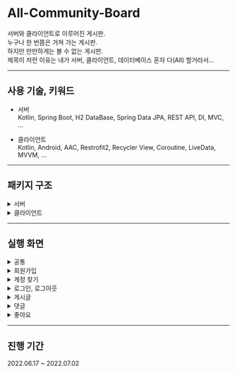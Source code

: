 # All-Community-Board
서버와 클라이언트로 이루어진 게시판.  
누구나 한 번쯤은 거쳐 가는 게시판.  
하지만 만만하게는 볼 수 없는 게시판.  
제목이 저런 이유는 내가 서버, 클라이언트, 데이터베이스 혼자 다(All) 할거라서...

---

## 사용 기술, 키워드
+ 서버  
Kotlin, Spring Boot, H2 DataBase, Spring Data JPA, REST API, DI, MVC, ...

+ 클라이언트  
Kotlin, Android, AAC, Restrofit2, Recycler View, Coroutine, LiveData, MVVM, ...

---

## 패키지 구조  
<details>
<summary>서버</summary>

```  
📦main  
 ┣ 📂kotlin  
 ┃ ┗ 📂com  
 ┃ ┃ ┗ 📂example  
 ┃ ┃ ┃ ┗ 📂server  
 ┃ ┃ ┃ ┃ ┣ 📂configuration  
 ┃ ┃ ┃ ┃ ┃ ┗ 📜ApplicationConfiguration.kt  
 ┃ ┃ ┃ ┃ ┣ 📂controller  
 ┃ ┃ ┃ ┃ ┃ ┣ 📜CommentController.kt  
 ┃ ┃ ┃ ┃ ┃ ┣ 📜ContentController.kt  
 ┃ ┃ ┃ ┃ ┃ ┣ 📜GoodController.kt  
 ┃ ┃ ┃ ┃ ┃ ┗ 📜UserController.kt  
 ┃ ┃ ┃ ┃ ┣ 📂domain  
 ┃ ┃ ┃ ┃ ┃ ┣ 📜Comment.kt  
 ┃ ┃ ┃ ┃ ┃ ┣ 📜CommentResponse.kt  
 ┃ ┃ ┃ ┃ ┃ ┣ 📜Content.kt  
 ┃ ┃ ┃ ┃ ┃ ┣ 📜ContentResponse.kt  
 ┃ ┃ ┃ ┃ ┃ ┣ 📜Good.kt  
 ┃ ┃ ┃ ┃ ┃ ┣ 📜GoodResponse.kt  
 ┃ ┃ ┃ ┃ ┃ ┣ 📜User.kt  
 ┃ ┃ ┃ ┃ ┃ ┗ 📜UserResponse.kt  
 ┃ ┃ ┃ ┃ ┣ 📂repository  
 ┃ ┃ ┃ ┃ ┃ ┣ 📜CommentRepository.kt  
 ┃ ┃ ┃ ┃ ┃ ┣ 📜CommentSpringDataRepository.kt  
 ┃ ┃ ┃ ┃ ┃ ┣ 📜ContentRepository.kt  
 ┃ ┃ ┃ ┃ ┃ ┣ 📜ContentSpringDataRepository.kt  
 ┃ ┃ ┃ ┃ ┃ ┣ 📜GoodRepository.kt  
 ┃ ┃ ┃ ┃ ┃ ┣ 📜GoodSpringDataRepository.kt  
 ┃ ┃ ┃ ┃ ┃ ┣ 📜UserRepository.kt  
 ┃ ┃ ┃ ┃ ┃ ┗ 📜UserSpringDataRepository.kt  
 ┃ ┃ ┃ ┃ ┣ 📂service  
 ┃ ┃ ┃ ┃ ┃ ┣ 📜CommentService.kt  
 ┃ ┃ ┃ ┃ ┃ ┣ 📜ContentService.kt  
 ┃ ┃ ┃ ┃ ┃ ┣ 📜GoodService.kt  
 ┃ ┃ ┃ ┃ ┃ ┗ 📜UserService.kt  
 ┃ ┃ ┃ ┃ ┗ 📜ServerApplication.kt  
 ┗ 📂resources  
 ┃ ┣ 📂static  
 ┃ ┣ 📂templates  
 ┃ ┗ 📜application.properties  
 ```  
 
</details>

<details>
<summary>클라이언트</summary>

```  
📦main  
 ┣ 📂java  
 ┃ ┗ 📂com  
 ┃ ┃ ┗ 📂example  
 ┃ ┃ ┃ ┗ 📂client  
 ┃ ┃ ┃ ┃ ┣ 📂comment  
 ┃ ┃ ┃ ┃ ┃ ┣ 📂adapter  
 ┃ ┃ ┃ ┃ ┃ ┃ ┗ 📜CommentListItemAdapter.kt  
 ┃ ┃ ┃ ┃ ┃ ┣ 📂domain  
 ┃ ┃ ┃ ┃ ┃ ┃ ┣ 📜Comment.kt  
 ┃ ┃ ┃ ┃ ┃ ┃ ┗ 📜CommentResponse.kt  
 ┃ ┃ ┃ ┃ ┃ ┣ 📂repository  
 ┃ ┃ ┃ ┃ ┃ ┃ ┗ 📜CommentRepository.kt  
 ┃ ┃ ┃ ┃ ┃ ┣ 📂service  
 ┃ ┃ ┃ ┃ ┃ ┃ ┣ 📜CommentRetrofitService.kt  
 ┃ ┃ ┃ ┃ ┃ ┃ ┗ 📜CommentRetrofitServiceObject.kt  
 ┃ ┃ ┃ ┃ ┃ ┣ 📂view  
 ┃ ┃ ┃ ┃ ┃ ┃ ┗ 📜CommentListFragment.kt  
 ┃ ┃ ┃ ┃ ┃ ┗ 📂viewmodel  
 ┃ ┃ ┃ ┃ ┃ ┃ ┗ 📜CommentViewModel.kt  
 ┃ ┃ ┃ ┃ ┣ 📂content  
 ┃ ┃ ┃ ┃ ┃ ┣ 📂adapter  
 ┃ ┃ ┃ ┃ ┃ ┃ ┗ 📜ContentListItemAdapter.kt  
 ┃ ┃ ┃ ┃ ┃ ┣ 📂domain  
 ┃ ┃ ┃ ┃ ┃ ┃ ┣ 📜Content.kt  
 ┃ ┃ ┃ ┃ ┃ ┃ ┗ 📜ContentResponse.kt  
 ┃ ┃ ┃ ┃ ┃ ┣ 📂repository  
 ┃ ┃ ┃ ┃ ┃ ┃ ┗ 📜ContentRepository.kt  
 ┃ ┃ ┃ ┃ ┃ ┣ 📂service  
 ┃ ┃ ┃ ┃ ┃ ┃ ┣ 📜ContentRetrofitService.kt  
 ┃ ┃ ┃ ┃ ┃ ┃ ┗ 📜ContentRetrofitServiceObject.kt  
 ┃ ┃ ┃ ┃ ┃ ┣ 📂view  
 ┃ ┃ ┃ ┃ ┃ ┃ ┣ 📜AddContentActivity.kt  
 ┃ ┃ ┃ ┃ ┃ ┃ ┣ 📜ContentListActivity.kt  
 ┃ ┃ ┃ ┃ ┃ ┃ ┣ 📜GetContentActivity.kt  
 ┃ ┃ ┃ ┃ ┃ ┃ ┣ 📜ModifyContentActivity.kt  
 ┃ ┃ ┃ ┃ ┃ ┃ ┗ 📜SearchContentListActivity.kt  
 ┃ ┃ ┃ ┃ ┃ ┗ 📂viewmodel  
 ┃ ┃ ┃ ┃ ┃ ┃ ┗ 📜ContentViewModel.kt  
 ┃ ┃ ┃ ┃ ┣ 📂good  
 ┃ ┃ ┃ ┃ ┃ ┣ 📂domain  
 ┃ ┃ ┃ ┃ ┃ ┃ ┣ 📜Good.kt  
 ┃ ┃ ┃ ┃ ┃ ┃ ┗ 📜GoodResponse.kt  
 ┃ ┃ ┃ ┃ ┃ ┣ 📂repository  
 ┃ ┃ ┃ ┃ ┃ ┃ ┗ 📜GoodRepository.kt  
 ┃ ┃ ┃ ┃ ┃ ┣ 📂service  
 ┃ ┃ ┃ ┃ ┃ ┃ ┣ 📜GoodRetrofitService.kt  
 ┃ ┃ ┃ ┃ ┃ ┃ ┗ 📜GoodRetrofitServiceObject.kt  
 ┃ ┃ ┃ ┃ ┃ ┗ 📂viewmodel  
 ┃ ┃ ┃ ┃ ┃ ┃ ┗ 📜GoodViewModel.kt  
 ┃ ┃ ┃ ┃ ┣ 📂jsonconverter  
 ┃ ┃ ┃ ┃ ┃ ┗ 📜NullOnEmptyConverterFactory.kt  
 ┃ ┃ ┃ ┃ ┗ 📂user  
 ┃ ┃ ┃ ┃ ┃ ┣ 📂domain  
 ┃ ┃ ┃ ┃ ┃ ┃ ┣ 📜User.kt  
 ┃ ┃ ┃ ┃ ┃ ┃ ┗ 📜UserResponse.kt  
 ┃ ┃ ┃ ┃ ┃ ┣ 📂repository  
 ┃ ┃ ┃ ┃ ┃ ┃ ┗ 📜UserRepository.kt  
 ┃ ┃ ┃ ┃ ┃ ┣ 📂service  
 ┃ ┃ ┃ ┃ ┃ ┃ ┣ 📜UserRetrofitService.kt  
 ┃ ┃ ┃ ┃ ┃ ┃ ┗ 📜UserRetrofitServiceObject.kt  
 ┃ ┃ ┃ ┃ ┃ ┣ 📂view  
 ┃ ┃ ┃ ┃ ┃ ┃ ┣ 📜FindAccountActivity.kt  
 ┃ ┃ ┃ ┃ ┃ ┃ ┣ 📜FindPasswordFragment.kt  
 ┃ ┃ ┃ ┃ ┃ ┃ ┣ 📜FindUsernameFragment.kt  
 ┃ ┃ ┃ ┃ ┃ ┃ ┣ 📜SignInActivity.kt  
 ┃ ┃ ┃ ┃ ┃ ┃ ┗ 📜SignUpActivity.kt  
 ┃ ┃ ┃ ┃ ┃ ┗ 📂viewmodel  
 ┃ ┃ ┃ ┃ ┃ ┃ ┗ 📜UserViewModel.kt  
 ┣ 📂res  
 ┃ ┣ 📂drawable  
 ┃ ┃ ┣ 📜basic_edge.xml  
 ┃ ┃ ┣ 📜comment_num_edge.xml  
 ┃ ┃ ┣ 📜good_edge.xml  
 ┃ ┃ ┗ 📜ic_launcher_background.xml  
 ┃ ┣ 📂drawable-v24  
 ┃ ┃ ┣ 📜chat_48px.xml  
 ┃ ┃ ┣ 📜ic_launcher_foreground.xml  
 ┃ ┃ ┗ 📜thumb_up_48px.xml  
 ┃ ┣ 📂font  
 ┃ ┃ ┣ 📜font.xml  
 ┃ ┃ ┗ 📜jalnan_otf.otf  
 ┃ ┣ 📂layout  
 ┃ ┃ ┣ 📜activity_add_content.xml  
 ┃ ┃ ┣ 📜activity_content_list.xml  
 ┃ ┃ ┣ 📜activity_find_account.xml  
 ┃ ┃ ┣ 📜activity_get_content.xml  
 ┃ ┃ ┣ 📜activity_modify_content.xml  
 ┃ ┃ ┣ 📜activity_search_content_list.xml  
 ┃ ┃ ┣ 📜activity_sign_in.xml  
 ┃ ┃ ┣ 📜activity_sign_up.xml  
 ┃ ┃ ┣ 📜comment_list_item.xml  
 ┃ ┃ ┣ 📜content_list_item.xml  
 ┃ ┃ ┣ 📜fragment_comment_list.xml  
 ┃ ┃ ┣ 📜fragment_find_password.xml  
 ┃ ┃ ┗ 📜fragment_find_username.xml  
 ┃ ┣ 📂menu  
 ┃ ┃ ┗ 📜menu_content_list.xml  
 ┃ ┣ 📂mipmap-anydpi-v26  
 ┃ ┃ ┣ 📜ic_launcher.xml  
 ┃ ┃ ┗ 📜ic_launcher_round.xml  
 ┃ ┣ 📂mipmap-hdpi  
 ┃ ┃ ┣ 📜ic_launcher.webp  
 ┃ ┃ ┗ 📜ic_launcher_round.webp  
 ┃ ┣ 📂mipmap-mdpi  
 ┃ ┃ ┣ 📜ic_launcher.webp  
 ┃ ┃ ┗ 📜ic_launcher_round.webp  
 ┃ ┣ 📂mipmap-xhdpi  
 ┃ ┃ ┣ 📜ic_launcher.webp  
 ┃ ┃ ┗ 📜ic_launcher_round.webp  
 ┃ ┣ 📂mipmap-xxhdpi  
 ┃ ┃ ┣ 📜ic_launcher.webp  
 ┃ ┃ ┗ 📜ic_launcher_round.webp  
 ┃ ┣ 📂mipmap-xxxhdpi  
 ┃ ┃ ┣ 📜ic_launcher.webp  
 ┃ ┃ ┗ 📜ic_launcher_round.webp  
 ┃ ┣ 📂values  
 ┃ ┃ ┣ 📜colors.xml  
 ┃ ┃ ┣ 📜strings.xml  
 ┃ ┃ ┗ 📜themes.xml  
 ┃ ┣ 📂values-night  
 ┃ ┃ ┗ 📜themes.xml  
 ┃ ┗ 📂xml  
 ┃ ┃ ┣ 📜backup_rules.xml  
 ┃ ┃ ┗ 📜data_extraction_rules.xml  
 ┗ 📜AndroidManifest.xml  
```  

</details>

---

## 실행 화면  
<details>
<summary>공통</summary>

- 뒤로 버튼 두 번 누르면 종료  
![뒤로 두 번](https://user-images.githubusercontent.com/44915367/176999449-f81c312e-240c-415b-8607-65ae995b4ed1.gif)
    
 ```kotlin
    private var backKeyPressedTime = 0L
    override fun onBackPressed()
    {
        if(System.currentTimeMillis() > backKeyPressedTime + 2000)
        {
            backKeyPressedTime = System.currentTimeMillis()
            Snackbar.make(binding.mainLayout, "\'뒤로\'버튼 한번 더 누르시면 종료됩니다.", Snackbar.LENGTH_SHORT).show()

            return
        }

        if(System.currentTimeMillis() <= backKeyPressedTime + 2000)
        {
            finishAffinity()
        }
    }
 ```
뒤로 버튼을 누르고 Snackbar를 통해 알려준 뒤, 2초 이내 다시 클릭 시 앱을 종료시킨다.  
화면을 뒤로 가고싶으면 Toolbar에 백버튼을 누른다.  
    
- 빈 화면 클릭 시 키보드 내리기  
![키보드 내리기](https://user-images.githubusercontent.com/44915367/176999663-35734d23-41d7-4250-b85e-ab54b97f7a8f.gif)   
                                           
```kotlin
    override fun onTouchEvent(event: MotionEvent): Boolean
    {
        (getSystemService(Context.INPUT_METHOD_SERVICE) as InputMethodManager).run()
        {
            this.hideSoftInputFromWindow(currentFocus?.windowToken, 0)
        }

        return true
    }
```                                                          
키보드가 올라오는 곳은 빈 화면을 클릭 시 키보드가 내려간다.  
버튼 클릭도 마찬가지 이다.
</details>

<details>
<summary>회원가입</summary>

- 회원가입 화면으로 이동  
![회원가입 1이동](https://user-images.githubusercontent.com/44915367/176997395-9e1a5c36-ee24-426d-a8c1-b41b0dfbdce1.gif)
    
회원 가입 TextView를 누르면 회원가입 화면으로 이동한다.  

- 사용자 정보 입력 양식을 잘못 지킨 경우  
 ![회원가입 2잘못된 입력](https://user-images.githubusercontent.com/44915367/176997133-e9666bb9-c5f7-43a2-8504-3fee0bb64c6f.gif)  
 ```kotlin
    private val nameRegex = "^[가-힣]*$".toRegex()  // 한글만
    private val usernameRegex = "^[a-z0-9]{2,8}$".toRegex()  // 소문자 + 숫자 2~8자리
    private val passwordRegex = "^[a-z0-9]{4,20}$".toRegex()  // 소문자 + 숫자 4~20자리
    private val emailRegex = "^[a-z0-9\\.\\-_]+@([a-z0-9\\-]+\\.)+[a-z]{2,6}$".toRegex()  // 이메일 형식
 ```
 지정해 둔 정규식에 맞지 않는 입력이 들어오면, Snackbar를 통해 뭐가 잘못됐는지 알려준다.  

- 이미 있는 계정인 경우  
![회원가입 3이미 있는 계정](https://user-images.githubusercontent.com/44915367/176997309-669dfd79-ef50-43a1-95c9-4d458023fd32.gif)  
    
아이디와 이메일은 중복될 수 없다.  
둘 중 하나라도 DB에 겹치는게 있다면 Snackbar를 통해 가입이 안됐음을 알려준다.  
    
- 회원가입 성공  
![회원가입 4 회원가입 성공](https://user-images.githubusercontent.com/44915367/176997449-ff1b5634-72a4-4328-872b-90ca81d41432.gif)  
    
회원가입에 성공하면 로그인 화면으로 돌아가고 Snackbar를 통해 가입이 성공했음을 알려준다.  
    
</details>  

<details>
<summary>계정 찾기</summary>

- 계정 찾기 화면으로 이동  
![계정 찾기 1이동](https://user-images.githubusercontent.com/44915367/176997569-0b6ab49d-37ef-4e5a-b6e9-b3429a99f83a.gif)  

아이디 / 비밀번호 찾기 TextView를 누르면 계정을 찾는 화면으로 이동한다.  
TabLayout으로 구성되어 있고, 하위에는 아이디를 찾는 Fragment와 비밀번호를 찾는 Fragment로 구성되어 있다.  
    
- 아이디 찾기 실패  
![계정 찾기 2아이디 찾기 실패](https://user-images.githubusercontent.com/44915367/176997652-e80c6eb9-2ea9-41b1-861d-ad9f8485995c.gif)  

가입한 계정의 이름과, 이메일을 입력받아 동시에 일치하는 계정이 있는지 검사한다.  
없으면 Snackbar를 통해 찾을 수 없다고 알려준다.  
    
- 아이디 찾기 성공  
![계정 찾기 3아이디 찾기 성공](https://user-images.githubusercontent.com/44915367/176997702-8a0f7597-d556-427b-ae0d-ce311b38476f.gif)  
    
성공하면 Snackbar를 통해 알려준다.  
    
- 비밀번호 찾기 실패  
![계정 찾기 4비밀번호 찾기 실패](https://user-images.githubusercontent.com/44915367/176997730-d623189a-a629-41bb-9408-40f067a429f8.gif)  
    
이름과 아이디를 받는다.  
나머진 아이디와 동일하다.  
    
- 비밀번호 찾기 성공  
![계정 찾기 5비밀번호 찾기 성공](https://user-images.githubusercontent.com/44915367/176997771-e0a18c54-1ac9-4cc9-9637-bc7f7df61a61.gif)  
    
성공도 아이디와 동일하다.  
보통 이렇게는 안하고 비밀번호를 변경하라고 하지만, 나는 이렇게 했다.  
    
</details>

<details>
<summary>로그인, 로그아웃</summary>
    
- 로그인 실패  
![로그인 1로그인 실패](https://user-images.githubusercontent.com/44915367/176997855-4db6398c-24b4-44e1-b119-ded68dc90aed.gif)  
    
아이디와 비밀번호가 동시에 일치하는 계정이 있는지 검사한다.  
없으면 없다고 Snackbar를 통해 알려준다.  
    
- 로그인 성공  
![로그인 2로그인 성공](https://user-images.githubusercontent.com/44915367/176997984-276b6b65-f7f7-4af1-92c2-70ecb7267788.gif)  
    
성공하면 게시글 목록이 보이는 화면으로 이동한다.  
    
- 로그 아웃  
![로그아웃 1로그아웃 성공](https://user-images.githubusercontent.com/44915367/176998139-f599226d-0586-40a5-8f5d-3908d1b8f679.gif)  
    
Toolbar 메뉴를 누르면 로그아웃을 할 수 있다.  
AlertDialog를 통해 정말 로그아웃을 할건지 물어보고, 확인을 누르면 로그인 화면으로 이동한다. 
    
</details>

<details>
<summary>게시글</summary>

 - 전체 게시글 목록  
![게시글 목록](https://user-images.githubusercontent.com/44915367/176998183-0d7b50d0-558a-476f-bde7-f7c1aac0f283.gif)  

전체 게시글 목록을 표시한다.  
RecyclerView를 SwipeRefreshLayout으로 감싸고있는 형태이기 때문에, 맨 위로 스크롤하면 새로고침을 해 목록을 다시 불러온다.  
게시글 로딩도 DB에 있는 모든 게시글을 다가져오지는 않고, 마치 페이징 처리를 한 것처럼 15개씩 끊어서 가져온다.  
Adapter에 Item이 Bind될 때 position값을 이용해서 끝인지 아닌지 판단하고 LivaData를 변화시켜서 가져오고 있는데, 솔직히 이게 맞는 방법인지는 모르겠다.  
    
- 게시글 등록  
![게시글 등록](https://user-images.githubusercontent.com/44915367/176998513-fb15e1b9-09e0-4f40-822c-9cf20ce3747d.gif)  
    
오른쪽 아래 FloatingActionButton을 누르면 게시글 등록 화면으로 이동한다.  
등록을 하면 게시글 목록 화면으로 이동하고, 게시글을 즉시 새로고침한다.  

- 게시글 상세  
![게시글 상세](https://user-images.githubusercontent.com/44915367/176998692-5e9a8a1d-b5e9-4107-898b-50542d1b0ee7.gif)    
![게시글 상세2 스크롤 뷰](https://user-images.githubusercontent.com/44915367/176998626-5ce72282-73bf-4fb9-a964-66d9d97d3e28.gif)  
    
게시글 항목을 누르면 게시글 상세 페이지로 이동한다.  
게시글이 본인이 작성한거면 수정과 삭제 버튼이 표시된다.  
또한 TextView를 ScrollView로 감싸서 긴 글을 커버할 수 있게 했다.  
아랫쪽에는 댓글을 표시하는 Fragment가 위치해 있다.  
    
- 게시글 수정  
![게시글 수정](https://user-images.githubusercontent.com/44915367/176998767-eafbb470-090e-4272-8e7d-27a4dac30c46.gif)  
    
게시글은 본인만 수정할 수 있다.  
    
- 게시글 삭제  
![게시글 삭제](https://user-images.githubusercontent.com/44915367/176998818-cd09a73a-b2d5-4924-90d6-357b2bebe73b.gif)  
    
게시글은 본인만 삭제할 수 있다.  
AlertDialog를 통해 한번 물어보고 삭제한다.  
   
- 게시글 검색 화면 이동  
![게시글 검색 1검색 화면 이동](https://user-images.githubusercontent.com/44915367/176998871-0e558b14-5ac4-4a6e-9a50-d2b998d14b25.gif)  

Toolbar에 돋보기 모양 버튼을 누르면 검색 화면으로 이동한다.  
처음 이동하면 TextView에 검색에 대한 설명을 보여준다.  
    
- 게시글 검색 실패  
![게시글 검색 2글자 수 부족](https://user-images.githubusercontent.com/44915367/176998948-f8d39db1-f023-4be2-a85c-6cbdcc7131aa.gif)  
    
게시글 검색을 위해선 두 글자 이상이 필요하다.  
두 글자 미만으로 입력 시 Snackbar를 통해 알려준다.  
    
- 게시글 검색 결과 없음  
![게시글 검색 3검색 결과 없음](https://user-images.githubusercontent.com/44915367/176998991-6b7baa8f-5cb7-4b51-9df5-9485aac9eeac.gif)  
    
검색 결과가 없는 경우 TextView에 없다는 설명을 보여준다.  
    
- 게시글 검색 성공  
![게시글 검색 4성공](https://user-images.githubusercontent.com/44915367/176999040-5a87a13e-fee5-4686-a46a-708fa7e55486.gif)  
    
검색에 성공하면 해당 항목을 보여준다.  
여기도 마찬가지로 페이징이 적용되어 있다.  
    
</details>

<details>
<summary>댓글</summary>

- 댓글 등록  
![댓글 등록 1댓글 등록](https://user-images.githubusercontent.com/44915367/176999186-6ee7054c-f372-4891-87d4-f60abf2633f0.gif)  

댓글을 등록하면 현재 게시글을 즉시 다시 불러온다.  
댓글 목록도 마찬가지로 RecyclerView로 구성되어 있다.  
    
- 댓글 삭제  
![댓글 삭제](https://user-images.githubusercontent.com/44915367/176999230-700c97d6-e7a3-4081-8cc7-ae602451bc5d.gif)  
    
본인의 댓글만 삭제 버튼이 보인다.  
AlertDialog를 통해 한번 물어보고 삭제한다.
    
</details>

<details>
<summary>좋아요</summary>

- 좋아요 하기  
![좋아요](https://user-images.githubusercontent.com/44915367/176999288-a5d6bbe7-5557-42aa-901f-8922a8ae942f.gif)  
    
빨간색 엄지 버튼을 클릭하면 AlertDialog를 통해 한번 물어보고 좋아요를 1개 올린다.  
한 게시글당 한번 씩만 가능하다.  
두 번부터는 Snackbar를 통해 안된다고 알려준다.  

</details>

---

## 진행 기간
2022.06.17 ~ 2022.07.02
